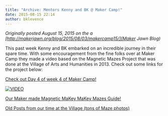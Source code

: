 ```yaml
---
title: "Archive: Mentors Kenny and BK @ Maker Camp!"
date: 2015-08-15 22:14
author: bklevence
---
```


_Originally posted August 15, 2015 on the a [http://makerjawn.org/blog/2015/08/03/makercamp15/](Maker Jawn Blog)_


This past week Kenny and BK embarked on an incredible journey in their spare time. With some encouragement from the fine folks over at Maker Camp they made a video based on the Magnetic Mazes Project that was done at the Village of Arts and Humanities in 2013. Check out some links for the project below:

[Check out Day 4 of week 4 of Maker Camp!](http://makercamp.com/week-4/day-4/)

[![VIDEO](http://img.youtube.com/vi/crq_SIgKdIw/0.jpg)](http://www.youtube.com/watch?v=crq_SIgKdIw "Maker Camp 2015 - How to Make a MaKey MaKey Magnetic Maze")

[Our Maker made Magnetic MaKey MaKey Mazes Guide!](http://makeymakey.com/guides/pages/magnetic-mazes.html)

[Old Posts from our time at the Village (tons of Maze photos)](http://makerjawn.org/blog/category/village-of-arts-and-humanities/)

